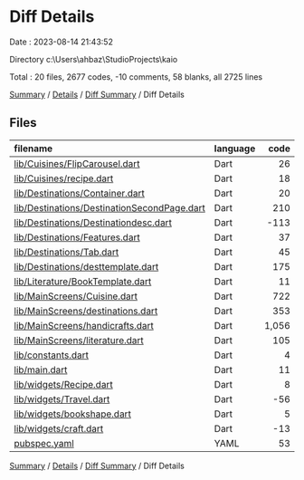 # Diff Details

Date : 2023-08-14 21:43:52

Directory c:\\Users\\ahbaz\\StudioProjects\\kaio

Total : 20 files,  2677 codes, -10 comments, 58 blanks, all 2725 lines

[Summary](results.md) / [Details](details.md) / [Diff Summary](diff.md) / Diff Details

## Files
| filename | language | code | comment | blank | total |
| :--- | :--- | ---: | ---: | ---: | ---: |
| [lib/Cuisines/FlipCarousel.dart](/lib/Cuisines/FlipCarousel.dart) | Dart | 26 | 1 | 4 | 31 |
| [lib/Cuisines/recipe.dart](/lib/Cuisines/recipe.dart) | Dart | 18 | 0 | -2 | 16 |
| [lib/Destinations/Container.dart](/lib/Destinations/Container.dart) | Dart | 20 | 1 | 4 | 25 |
| [lib/Destinations/DestinationSecondPage.dart](/lib/Destinations/DestinationSecondPage.dart) | Dart | 210 | 1 | 8 | 219 |
| [lib/Destinations/Destinationdesc.dart](/lib/Destinations/Destinationdesc.dart) | Dart | -113 | -1 | -3 | -117 |
| [lib/Destinations/Features.dart](/lib/Destinations/Features.dart) | Dart | 37 | 1 | 5 | 43 |
| [lib/Destinations/Tab.dart](/lib/Destinations/Tab.dart) | Dart | 45 | 1 | 3 | 49 |
| [lib/Destinations/desttemplate.dart](/lib/Destinations/desttemplate.dart) | Dart | 175 | 1 | 10 | 186 |
| [lib/Literature/BookTemplate.dart](/lib/Literature/BookTemplate.dart) | Dart | 11 | 0 | 0 | 11 |
| [lib/MainScreens/Cuisine.dart](/lib/MainScreens/Cuisine.dart) | Dart | 722 | 3 | -10 | 715 |
| [lib/MainScreens/destinations.dart](/lib/MainScreens/destinations.dart) | Dart | 353 | -1 | 28 | 380 |
| [lib/MainScreens/handicrafts.dart](/lib/MainScreens/handicrafts.dart) | Dart | 1,056 | 4 | 14 | 1,074 |
| [lib/MainScreens/literature.dart](/lib/MainScreens/literature.dart) | Dart | 105 | 0 | -3 | 102 |
| [lib/constants.dart](/lib/constants.dart) | Dart | 4 | 0 | 1 | 5 |
| [lib/main.dart](/lib/main.dart) | Dart | 11 | 0 | 1 | 12 |
| [lib/widgets/Recipe.dart](/lib/widgets/Recipe.dart) | Dart | 8 | 0 | -1 | 7 |
| [lib/widgets/Travel.dart](/lib/widgets/Travel.dart) | Dart | -56 | -20 | -7 | -83 |
| [lib/widgets/bookshape.dart](/lib/widgets/bookshape.dart) | Dart | 5 | 0 | 4 | 9 |
| [lib/widgets/craft.dart](/lib/widgets/craft.dart) | Dart | -13 | 0 | 0 | -13 |
| [pubspec.yaml](/pubspec.yaml) | YAML | 53 | -1 | 2 | 54 |

[Summary](results.md) / [Details](details.md) / [Diff Summary](diff.md) / Diff Details